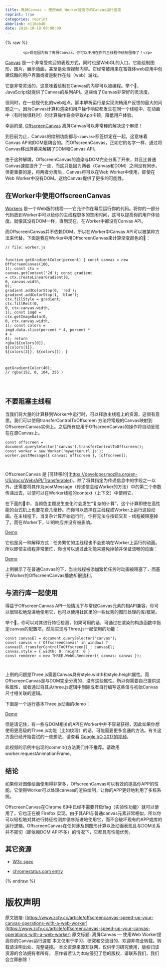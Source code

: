 ```yaml
---
title: 离屏Canvas — 使用Web Worker提高你的Canvas运行速度
reprint: true
categories: reprint
abbrlink: e116eb40
date: 2018-10-18 00:00:00
---
```


{% raw %}

            <p>现在因为有了离屏Canvas，你可以不用在你的主线程中绘制图像了！</p>
<p><a href="https://developer.mozilla.org/en-US/docs/Web/HTML/Element/canvas">Canvas</a> 是一个非常受欢迎的表现方式，同时也是WebGL的入口。它能绘制图形，图片，展示动画，甚至是处理视频内容。它经常被用来在富媒体web应用中创建炫酷的用户界面或者是制作在线（web）游戏。</p>
<p>它是非常灵活的，这意味着绘制在Canvas的内容可以被编程。举个🌰，JavaScript就提供了Canvas的系列API。这些给了Canvas非常好的灵活度。</p>
<p>但同时，在一些现代化的web站点，脚本解析运行是实现流畅用户反馈的最大的问题之一。因为Canvas计算和渲染和用户操作响应都发生在同一个线程中，在动画中（有时候很耗时）的计算操作将会导致App卡顿，降低用户体验。</p>
<p>幸运的是, <a href="https://developer.mozilla.org/en-US/docs/Web/API/OffscreenCanvas">OffscreenCanvas</a> 离屏Canvas可以非常棒的解决这个麻烦！</p>
<p>到目前为止，Canvas的绘制功能都与<code>&lt;canvas&gt;</code>标签绑定在一起，这意味着Canvas API和DOM是耦合的。而OffscreenCanvas，正如它的名字一样，通过将Canvas移出屏幕来解耦了DOM和Canvas API。</p>
<p>由于这种解耦，OffscreenCanvas的渲染与DOM完全分离了开来，并且比普通Canvas速度提升了一些，而这只是因为两者（Canvas和DOM）之间没有同步。但更重要的是，将两者分离后，Canvas将可以在Web Worker中使用，即使在Web Worker中没有DOM。这给Canvas提供了更多的可能性。</p>
<h2>在Worker中使用OffscreenCanvas</h2>
<p><a href="https://developer.mozilla.org/en-US/docs/Web/API/Web_Workers_API/Using_web_workers">Workers</a> 是一个Web版的线程——它允许你在幕后运行你的代码。将你的一部分代码放到Worker中可以给你的主线程更多的空闲时间，这可以提高你的用户体验度。就像其没有DOM一样，直到现在，在Worker中都没有Canvas API。</p>
<p>而OffscreenCanvas并不依赖DOM，所以在Worker中Canvas API可以被某种方法来代替。下面是我在Worker中用OffscreenCanvas来计算渐变颜色的🌰：</p>
<pre><code class="hljs lsl"><span class="hljs-comment">// file: worker.js</span>

function getGradientColor(percent) {
    const canvas = new OffscreenCanvas(<span class="hljs-number">100</span>, <span class="hljs-number">1</span>);
    const ctx = canvas.getContext('<span class="hljs-number">2</span>d');
    const gradient = ctx.createLinearGradient(<span class="hljs-number">0</span>, <span class="hljs-number">0</span>, canvas.width, <span class="hljs-number">0</span>);
    gradient.addColorStop(<span class="hljs-number">0</span>, 'red');
    gradient.addColorStop(<span class="hljs-number">1</span>, 'blue');
    ctx.fillStyle = gradient;
    ctx.fillRect(<span class="hljs-number">0</span>, <span class="hljs-number">0</span>, ctx.canvas.width, <span class="hljs-number">1</span>);
    const imgd = ctx.getImageData(<span class="hljs-number">0</span>, <span class="hljs-number">0</span>, ctx.canvas.width, <span class="hljs-number">1</span>);
    const colors = imgd.data.slice(percent * <span class="hljs-number">4</span>, percent * <span class="hljs-number">4</span> + <span class="hljs-number">4</span>);
    return rgba(${colors[<span class="hljs-number">0</span>]}, ${colors[<span class="hljs-number">1</span>]}, ${colors[<span class="hljs-number">2</span>]}, ${colors[]);
}

getGradientColor(<span class="hljs-number">40</span>);  <span class="hljs-comment">// rgba(152, 0, 104, 255 )</span>


</code></pre><h2>不要阻塞主线程</h2>
<p>当我们将大量的计算移到Worker中运行时，可以释放主线程上的资源，这很有意思。我们可以使用transferControlToOffscreen 方法将常规的Canvas映射到OffscreenCanvas实例上。之后所有应用于OffscreenCanvas的操作将自动呈现在在源Canvas上。</p>
<pre><code class="hljs dart"><span class="hljs-keyword">const</span> offscreen = <span class="hljs-built_in">document</span>.<span class="hljs-built_in">querySelector</span>(<span class="hljs-string">'canvas'</span>).transferControlToOffscreen();
<span class="hljs-keyword">const</span> worker = <span class="hljs-keyword">new</span> Worker(<span class="hljs-string">'myworkerurl.js'</span>);
worker.postMessage({ canvas: offscreen }, [offscreen]);


</code></pre><p>OffscreenCanvas 是 [可转移的](<a href="https://developer.mozilla.org/en-US/docs/Web/API/Transferable">https://developer.mozilla.org/en-US/docs/Web/API/Transferable)</a>)。除了将其指定为传递信息中的字段之一以外，还需要将其作为postMessage（传递信息给Worker的方法）中的第二个参数传递出去，以便可以在Worker线程的context（上下文）中使用它。</p>
<p>在下面的🌰中，当颜色主题发生变化时会发生“复杂的计算”，这个计算即使在高性能的台式机上也要花费几毫秒。而你可以选择在主线程或Worker上运行这段动画。在主线程下，当复杂计算开始运行时，你将无法与按钮交互 - 线程被阻塞掉了。而在Worker下，UI的响应并没有被影响。</p>
<p><a href="https://devnook.github.io/OffscreenCanvasDemo/keep-ui-responsive.html">Demo</a></p>
<p>它也是另一种解释方式：任务繁忙的主线程也不会影响在Worker上运行的动画。所以即使主线程非常繁忙，你也可以通过此功能来避免掉帧并保证流畅的动画：</p>
<p><a href="https://devnook.github.io/OffscreenCanvasDemo/index.html">Demo</a></p>
<p>上例展示了在普通Canvas的下，当主线程被添加繁忙任务时动画被阻塞了，而基于Worker的OffscreenCanvas播放却很流利。</p>
<h2>与流行库一起使用</h2>
<p>得益于OffscreenCanvas API一般情况下与常规Canvas元素的相API兼容，你可以很轻松地渐进地使用它，也可以使用社区里的一些优秀的图形处理的库/框架。</p>
<p>举个🌰，你可以对其进行特征检测，如果可用的话，可通过在渲染的构造函数中指定canvas的配置项，然后实现与Three.js一起使用的功能：</p>
<pre><code class="hljs dart"><span class="hljs-keyword">const</span> canvasEl = <span class="hljs-built_in">document</span>.<span class="hljs-built_in">querySelector</span>(<span class="hljs-string">"canvas"</span>);
<span class="hljs-keyword">const</span> canvas = (<span class="hljs-string">'OffscreenCanvas'</span> <span class="hljs-keyword">in</span> <span class="hljs-built_in">window</span>) ? canvasEl.transferControlToOffscreen() : canvasEl;
canvas.style = { width: <span class="hljs-number">0</span>, height: <span class="hljs-number">0</span> }
<span class="hljs-keyword">const</span> renderer = <span class="hljs-keyword">new</span> THREE.WebGLRenderer({ canvas: canvas });


</code></pre><p>上例的问题是Three.js需要Canvas具有style.width和style.height属性。而OffscreenCanvas是与DOM完全分离的，没有这些属性。所以你需要自己提供这些属性，或者通过将其从three.js逻辑中删除或者自行编写这些值与初始Canvas尺寸相关联的逻辑。</p>
<p>下面是一个运行基本Three.js动画的demo：</p>
<p><a href="https://devnook.github.io/OffscreenCanvasDemo/use-with-lib.html">Demo</a></p>
<p>但是请记住，有一些与DOM相关的API在Worker中并不容易获得，因此如果你想使用更高级的Three.js功能（比如纹理）的话，可能需要更多变通的方法。有关这方面已经开始尝试的一些想法，请查看 <a href="https://www.youtube.com/watch?v=wkDd-x0EkFU">Google I/O 2017的视频</a>。</p>
<p>此视频的示例中出现的commit()方法我们并不推荐。请改用worker.requestAnimationFrame。</p>
<h2>结论</h2>
<p>如果你对图像绘画使用得非常多，OffscreenCanvas可以有效的提高你APP的性能。它使得Worker可以处理canvas的渲染绘制，让你的APP更好地利用了多核系统。</p>
<p>OffscreenCanvas在Chrome 69中已经不需要开启flag（实验性功能）就可以使用了。它也正在被 Firefox 实现。由于其API与普通canvas元素非常相似，所以你可以轻松地对其进行特征检测并循序渐进地使用它，而不会破坏现有的APP或库的运行逻辑。OffscreenCanvas在任何涉及到图形计算以及动画表现且与DOM关系并不密切（即依赖DOM API不多）的情况下，它都具有性能优势。</p>
<h2>其它资源</h2>
<ul>
<li><p><a href="https://html.spec.whatwg.org/#the-offscreencanvas-interface">W3c spec</a></p>
</li>
<li><p><a href="https://www.chromestatus.com/feature/4691191559880704">chromestatus.com entry</a></p>
</li>
</ul>

          
{% endraw %}
# 版权声明
原文链接: [https://www.zcfy.cc/article/offscreencanvas-speed-up-your-canvas-operations-with-a-web-worker](https://www.zcfy.cc/article/offscreencanvas-speed-up-your-canvas-operations-with-a-web-worker)
原文标题: 离屏Canvas — 使用Web Worker提高你的Canvas运行速度
本文仅用于学习、研究和交流目的，欢迎非商业转载。转载请注明出处、完整链接。
本文资源来源互联网，仅供学习研究使用，版权归该资源的合法拥有者所有，
原作者若认为本站侵犯了您的版权，请联系我们，我们会立即删除！
